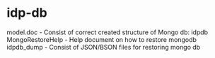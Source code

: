 # idp-db
model.doc - Consist of correct created structure of Mongo db: idpdb
MongoRestoreHelp - Help document on how to restore mongodb
idpdb_dump - Consist of JSON/BSON files for restoring mongo db
